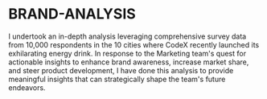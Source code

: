 # BRAND-ANALYSIS

I undertook an in-depth analysis leveraging comprehensive survey data from 10,000 respondents in the 10 cities where CodeX recently launched its exhilarating energy drink. In response to the Marketing team's quest for actionable insights to enhance brand awareness, increase market share, and steer product development, I have done this analysis to provide meaningful insights that can strategically shape the team's future endeavors.
